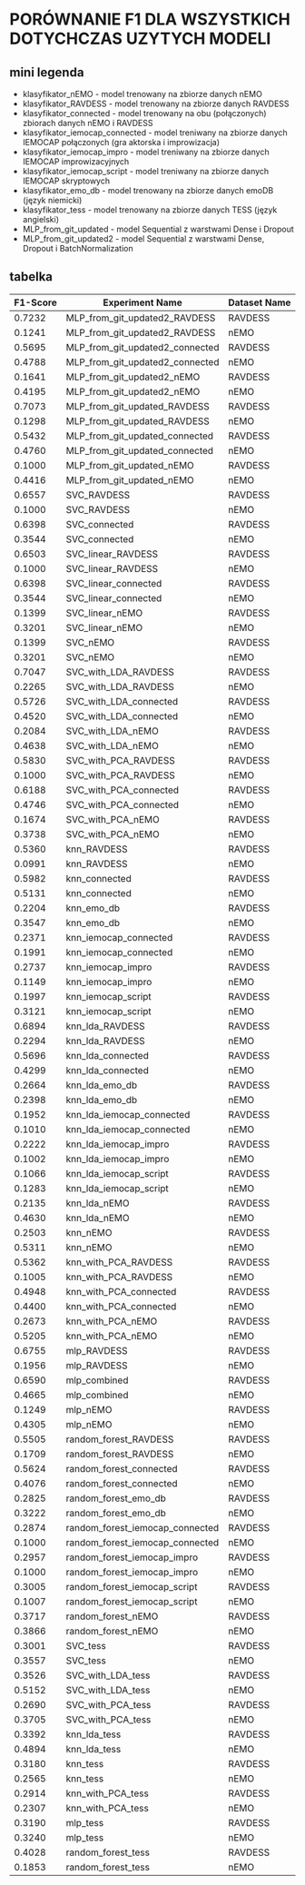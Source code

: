# PORÓWNANIE F1 DLA WSZYSTKICH DOTYCHCZAS UZYTYCH MODELI

## mini legenda
- klasyfikator_nEMO - model trenowany na zbiorze danych nEMO
- klasyfikator_RAVDESS - model trenowany na zbiorze danych RAVDESS
- klasyfikator_connected - model trenowany na obu (połączonych) zbiorach danych nEMO i RAVDESS
- klasyfikator_iemocap_connected - model treniwany na zbiorze danych IEMOCAP połączonych (gra aktorska i improwizacja)
- klasyfikator_iemocap_impro - model treniwany na zbiorze danych IEMOCAP improwizacyjnych
- klasyfikator_iemocap_script - model treniwany na zbiorze danych IEMOCAP skryptowych
- klasyfikator_emo_db - model trenowany na zbiorze danych emoDB (język niemicki)
- klasyfikator_tess - model trenowany na zbiorze danych TESS (język angielski)
- MLP_from_git_updated - model Sequential z warstwami Dense i Dropout
- MLP_from_git_updated2 - model Sequential z warstwami Dense, Dropout i BatchNormalization
  
## tabelka
| F1-Score | Experiment Name                    | Dataset Name |
|----------|------------------------------------|--------------|
| 0.7232   | MLP_from_git_updated2_RAVDESS      | RAVDESS      |
| 0.1241   | MLP_from_git_updated2_RAVDESS      | nEMO         |
| 0.5695   | MLP_from_git_updated2_connected    | RAVDESS      |
| 0.4788   | MLP_from_git_updated2_connected    | nEMO         |
| 0.1641   | MLP_from_git_updated2_nEMO         | RAVDESS      |
| 0.4195   | MLP_from_git_updated2_nEMO         | nEMO         |
| 0.7073   | MLP_from_git_updated_RAVDESS       | RAVDESS      |
| 0.1298   | MLP_from_git_updated_RAVDESS       | nEMO         |
| 0.5432   | MLP_from_git_updated_connected     | RAVDESS      |
| 0.4760   | MLP_from_git_updated_connected     | nEMO         |
| 0.1000   | MLP_from_git_updated_nEMO          | RAVDESS      |
| 0.4416   | MLP_from_git_updated_nEMO          | nEMO         |
| 0.6557   | SVC_RAVDESS                        | RAVDESS      |
| 0.1000   | SVC_RAVDESS                        | nEMO         |
| 0.6398   | SVC_connected                      | RAVDESS      |
| 0.3544   | SVC_connected                      | nEMO         |
| 0.6503   | SVC_linear_RAVDESS                 | RAVDESS      |
| 0.1000   | SVC_linear_RAVDESS                 | nEMO         |
| 0.6398   | SVC_linear_connected               | RAVDESS      |
| 0.3544   | SVC_linear_connected               | nEMO         |
| 0.1399   | SVC_linear_nEMO                    | RAVDESS      |
| 0.3201   | SVC_linear_nEMO                    | nEMO         |
| 0.1399   | SVC_nEMO                           | RAVDESS      |
| 0.3201   | SVC_nEMO                           | nEMO         |
| 0.7047   | SVC_with_LDA_RAVDESS               | RAVDESS      |
| 0.2265   | SVC_with_LDA_RAVDESS               | nEMO         |
| 0.5726   | SVC_with_LDA_connected             | RAVDESS      |
| 0.4520   | SVC_with_LDA_connected             | nEMO         |
| 0.2084   | SVC_with_LDA_nEMO                  | RAVDESS      |
| 0.4638   | SVC_with_LDA_nEMO                  | nEMO         |
| 0.5830   | SVC_with_PCA_RAVDESS               | RAVDESS      |
| 0.1000   | SVC_with_PCA_RAVDESS               | nEMO         |
| 0.6188   | SVC_with_PCA_connected             | RAVDESS      |
| 0.4746   | SVC_with_PCA_connected             | nEMO         |
| 0.1674   | SVC_with_PCA_nEMO                  | RAVDESS      |
| 0.3738   | SVC_with_PCA_nEMO                  | nEMO         |
| 0.5360   | knn_RAVDESS                        | RAVDESS      |
| 0.0991   | knn_RAVDESS                        | nEMO         |
| 0.5982   | knn_connected                      | RAVDESS      |
| 0.5131   | knn_connected                      | nEMO         |
| 0.2204   | knn_emo_db                         | RAVDESS      |
| 0.3547   | knn_emo_db                         | nEMO         |
| 0.2371   | knn_iemocap_connected              | RAVDESS      |
| 0.1991   | knn_iemocap_connected              | nEMO         |
| 0.2737   | knn_iemocap_impro                  | RAVDESS      |
| 0.1149   | knn_iemocap_impro                  | nEMO         |
| 0.1997   | knn_iemocap_script                 | RAVDESS      |
| 0.3121   | knn_iemocap_script                 | nEMO         |
| 0.6894   | knn_lda_RAVDESS                    | RAVDESS      |
| 0.2294   | knn_lda_RAVDESS                    | nEMO         |
| 0.5696   | knn_lda_connected                  | RAVDESS      |
| 0.4299   | knn_lda_connected                  | nEMO         |
| 0.2664   | knn_lda_emo_db                     | RAVDESS      |
| 0.2398   | knn_lda_emo_db                     | nEMO         |
| 0.1952   | knn_lda_iemocap_connected          | RAVDESS      |
| 0.1010   | knn_lda_iemocap_connected          | nEMO         |
| 0.2222   | knn_lda_iemocap_impro              | RAVDESS      |
| 0.1002   | knn_lda_iemocap_impro              | nEMO         |
| 0.1066   | knn_lda_iemocap_script             | RAVDESS      |
| 0.1283   | knn_lda_iemocap_script             | nEMO         |
| 0.2135   | knn_lda_nEMO                       | RAVDESS      |
| 0.4630   | knn_lda_nEMO                       | nEMO         |
| 0.2503   | knn_nEMO                           | RAVDESS      |
| 0.5311   | knn_nEMO                           | nEMO         |
| 0.5362   | knn_with_PCA_RAVDESS               | RAVDESS      |
| 0.1005   | knn_with_PCA_RAVDESS               | nEMO         |
| 0.4948   | knn_with_PCA_connected             | RAVDESS      |
| 0.4400   | knn_with_PCA_connected             | nEMO         |
| 0.2673   | knn_with_PCA_nEMO                  | RAVDESS      |
| 0.5205   | knn_with_PCA_nEMO                  | nEMO         |
| 0.6755   | mlp_RAVDESS                        | RAVDESS      |
| 0.1956   | mlp_RAVDESS                        | nEMO         |
| 0.6590   | mlp_combined                       | RAVDESS      |
| 0.4665   | mlp_combined                       | nEMO         |
| 0.1249   | mlp_nEMO                           | RAVDESS      |
| 0.4305   | mlp_nEMO                           | nEMO         |
| 0.5505   | random_forest_RAVDESS              | RAVDESS      |
| 0.1709   | random_forest_RAVDESS              | nEMO         |
| 0.5624   | random_forest_connected            | RAVDESS      |
| 0.4076   | random_forest_connected            | nEMO         |
| 0.2825   | random_forest_emo_db               | RAVDESS      |
| 0.3222   | random_forest_emo_db               | nEMO         |
| 0.2874   | random_forest_iemocap_connected    | RAVDESS      |
| 0.1000   | random_forest_iemocap_connected    | nEMO         |
| 0.2957   | random_forest_iemocap_impro        | RAVDESS      |
| 0.1000   | random_forest_iemocap_impro        | nEMO         |
| 0.3005   | random_forest_iemocap_script       | RAVDESS      |
| 0.1007   | random_forest_iemocap_script       | nEMO         |
| 0.3717   | random_forest_nEMO                 | RAVDESS      |
| 0.3866   | random_forest_nEMO                 | nEMO         |
| 0.3001   | SVC_tess                           | RAVDESS      |
| 0.3557   | SVC_tess                           | nEMO         |
| 0.3526   | SVC_with_LDA_tess                  | RAVDESS      |
| 0.5152   | SVC_with_LDA_tess                  | nEMO         |
| 0.2690   | SVC_with_PCA_tess                  | RAVDESS      |
| 0.3705   | SVC_with_PCA_tess                  | nEMO         |
| 0.3392   | knn_lda_tess                       | RAVDESS      |
| 0.4894   | knn_lda_tess                       | nEMO         |
| 0.3180   | knn_tess                           | RAVDESS      |
| 0.2565   | knn_tess                           | nEMO         |
| 0.2914   | knn_with_PCA_tess                  | RAVDESS      |
| 0.2307   | knn_with_PCA_tess                  | nEMO         |
| 0.3190   | mlp_tess                           | RAVDESS      |
| 0.3240   | mlp_tess                           | nEMO         |
| 0.4028   | random_forest_tess                 | RAVDESS      |
| 0.1853   | random_forest_tess                 | nEMO         |
